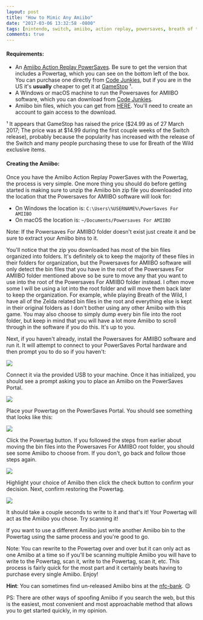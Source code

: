 ```yaml
---
layout: post
title: "How to Mimic Any Amiibo"
date: "2017-03-06 13:32:58 -0800"
tags: [nintendo, switch, amiibo, action replay, powersaves, breath of the wild]
comments: true
---
```

#### Requirements:
* An [Amiibo Action Replay PowerSaves](http://www.gamestop.com/wii-u/accessories/amiibo-action-replay-powersaves/127307). Be sure to get the version that includes a Powertag, which you can see on the bottom left of the box. You can purchase one directly from [Code Junkies](http://uk.codejunkies.com/Products/PowerSaves-for-Amiibo__EF001200.aspx), but if you are in the US it's **usually** cheaper to get it at [GameStop](http://www.gamestop.com/wii-u/accessories/amiibo-action-replay-powersaves/127307) ¹.
* A Windows or macOS machine to run the Powersaves for AMIIBO software, which you can download from [Code Junkies](http://codejunkies.com/powersaves-for-amiibo/).
* Amiibo bin files, which you can get from [HERE](http://www.3dsiso.com/amiibo-bin-file-downloads-for-the-amiiqo-/277093-mega-complete-amiibo-set.html).  You'll need to create an account to gain access to the download.


¹ It appears that GameStop has raised the price ($24.99 as of 27 March 2017; The price was at $14.99 during the first couple weeks of the Switch release), probably because the popularity has increased with the release of the Switch and many people purchasing these to use for Breath of the Wild exclusive items.

#### Creating the Amiibo:

Once you have the Amiibo Action Replay PowerSaves with the Powertag, the process is very simple. One more thing you should do before getting started is making sure to unzip the Amiibo bin zip file you downloaded into the location that the Powersaves for AMIIBO software will look for:

 * On Windows the location is: `C:\Users\%USERNAME%\PowerSaves For AMIIBO`
 * On macOS the location is: `~/Documents/Powersaves For AMIIBO`

Note: If the Powersaves For AMIIBO folder doesn't exist just create it and be sure to extract your Amiibo bins to it.

You'll notice that the zip you downloaded has most of the bin files organized into folders. It's definitely ok to keep the majority of these files in their folders for organization, but the Powersaves for AMIIBO software will only detect the bin files that you have in the root of the Powersaves For AMIIBO folder mentioned above so be sure to move any that you want to use into the root of the Powersaves For AMIIBO folder instead. I often move some I will be using a lot into the root folder and will move them back later to keep the organization. For example, while playing Breath of the Wild, I have all of the Zelda related bin files in the root and everything else is kept in their original folders as I don't bother using any other Amiibo with this game. You may also choose to simply dump every bin file into the root folder, but keep in mind that you will have a lot more Amiibo to scroll through in the software if you do this. It's up to you.

Next, if you haven't already, install the Powersaves for AMIIBO software and run it. It will attempt to connect to your PowerSaves Portal hardware and then prompt you to do so if you haven't:

![](https://i.imgur.com/0x5QzNi.png)

 Connect it via the provided USB to your machine. Once it has initialized, you should see a prompt asking you to place an Amiibo on the PowerSaves Portal.

 ![](https://i.imgur.com/dtIZqMI.png)

Place your Powertag on the PowerSaves Portal. You should see something that looks like this:

![](https://i.imgur.com/AtNa4RE.png)

Click the Powertag button. If you followed the steps from earlier about moving the bin files into the Powersaves For AMIIBO root folder, you should see some Amiibo to choose from. If you don't, go back and follow those steps again.

![](https://i.imgur.com/VSLn7IC.png)

Highlight your choice of Amiibo then click the check button to confirm your decision. Next, confirm restoring the Powertag.

![](https://i.imgur.com/wrWaMhd.png)

It should take a couple seconds to write to it and that's it! Your Powertag will act as the Amiibo you chose. Try scanning it!

If you want to use a different Amiibo just write another Amiibo bin to the Powertag using the same process and you're good to go.

Note: You can rewrite to the Powertag over and over but it can only act as one Amiibo at a time so if you'll be scanning multiple Amiibo you will have to write to the Powertag, scan it, write to the Powertag, scan it, etc. This process is fairly quick for the most part and it certainly beats having to purchase every single Amiibo. Enjoy!

**Hint**: You can sometimes find un-released Amiibo bins at the [nfc-bank](https://nfc-bank.com/bins.php?categoryid=2&tabid=39). 😉

PS: There are other ways of spoofing Amiibo if you search the web, but this is the easiest, most convenient and most approachable method that allows you to get started quickly, in my opinion.
